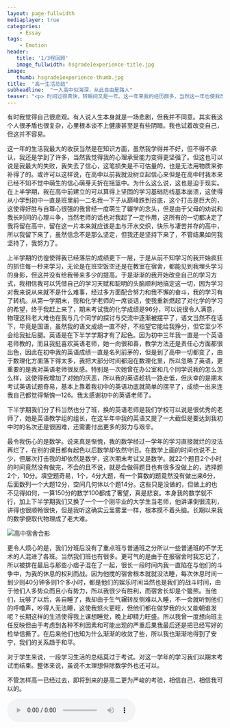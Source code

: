 ```yaml
---
layout: page-fullwidth
mediaplayer: true
categories:
    - Essay
tags:
    - Emotion
header:
   title: '1/3程回顾'
   image_fullwidth: hsgrade1experience-title.jpg
image:
   thumb: hsgrade1experience-thumb.jpg
title:  "高一生活总结"
subheadline:  "一入高中似海深，从此自由是路人"
teaser: "<p> 时间过得真快，转眼间又是一年。这一年来我的经历颇多，当然这一年也使我改变了许多，在许多方面我变得更加的成熟了。总的来说这一年的高中生活，让我明白了很多很多，也许这对我的整个人生来说都有着深远的意义，不仅有好的方面，更多的是负面的影响。­</p>"
---
```


有时我觉得自己很悲观。有人说人生本身就是一场悲剧，但我并不同意。其实我这个人很矛盾也很复杂，心里根本谈不上健康甚至是有些阴暗。我也试着改变自己，但这并不容易。­

这一年的生活我最大的收获当然是在知识方面，虽然我学得并不好，但不得不承认，我还是学到了许多，当然我觉得我的心理承受能力变得更坚强了。但这也可以说是我最大的失败，我失去了信心，这笔损失是不可估量的，也是无法用物质来弥补得了的。或许可以这样说，在高中以前我就没树立起信心来但是在高中时我本来已经不知不觉中萌生的信心萌芽夭折在摇篮中。为什么这么说，这也是迫于现实。在上半学期，我在高中前建立的可以算得上坚固的学习基础防线基本崩溃，这使得从小学到初中一直是班里前一二名我一下子从巅峰跌到谷底，这个打击是巨大的，这使得好胜与自尊心很强的我曾经一度萌生了辍学的念头，但是由于父母的劝说和我长时间的心理斗争，当然老师的话也对我起了一定作用，这所有的一切都决定了我将留在高中，留在这一片本来就应该是血与汗水交织，快乐与凄苦并存的高中，所以我留下来了，虽然信念不是那么坚定，但我还是坚持下来了，不管结果如何我坚持了，我努力了。­

上半学期的彷徨使得我已经落后的成绩更下一层，于是从前不知学习的我开始疯狂的抓住每一秒来学习，无论是在班空饭空还是在教室在宿舍，都能见到我埋头学习的身影，但这并没有给我带来多少的提高。于是渐渐的我开始改变自己的学习方式，我相信我可以凭借自己的学习天赋和聪明的头脑顺利地搞定这一切，因为学习对我来说从来就不是什么难事，经过多方面配合努力和我不懈的奋斗，我的学习有了转机。从第一学期末，我和化学老师的一席谈话，使我重新燃起了对化学的学习的希望，终于我赶上来了，期末考试我的化学成绩是96分，可以说很令人满意，物理这科老大难也在我与几个同学的探讨与交流中逐渐被摆平了，语文当然不在话下，毕竟是国语，虽然我的语文成绩一直不好，不指望它能给我挣分，但它至少不会给我扯后腿。英语是在下半学学期才有了起色。因为初中三年我一直是一个英语老师教的，而且我挺喜欢英语老师，她一向很和善，教学方法还是责任心方面都很出色，因此在初中我的英语成绩一直是名列前茅的，但是到了高中一切都变了，由于数理化方面落下得太多，我把大部分时间都泡在数理化里，所以忽略了英语，更重要的是我对英语老师很反感。特别是一次她曾在办公室和几个同学说我的怎么怎么样，这使得我增加了对她的厌恶，所以我的英语趁机一路走低，但庆幸的是期末考试英语试题奇易，基本上靠着我初中的英语功底就简单的摆平了，成绩一出来连我自己都觉得惭愧—126。我太感谢初中的英语老师了。­

下半学期我们分了科当然也分了班，换的英语老师是我们学校可以说是很优秀的老师了，她是英语教学组的组长，在这半年中我的英语又提了一大截但是要达到我初中时的名次还是很困难，还需要付出更多的努力与艰辛。

最令我伤心的是数学。说来真是惭愧，我的数学经过一学年的学习直接就烂的没法再烂了，在别的课目都有起色以后数学却依然守旧。在数学上画的时间也说不上少，但屡次打击我的却依然是数学，这次期末考试又是数学。就22个题目2个小时的时间竟然没有做完，不会的且不说，就是会做得题目也有很多没做上的，选择题2个，10分。填空题奇易，1个，4分大题，有一个算数的题竟然没有做出来6分，后面数列一个大题12分，空间几何体以个题14分。这些只是没做的，但做上的也不见得如何，一算150分的数学100都成了奢望，真是悲哀。本身我的数学就不行，加上下半学期我们又换了一个一个刚毕业的大学生当老师，他讲课倒很流利，讲得也很顺畅很快，但是我听这确实云里雾里一样，根本摸不着头脑。长期以来我的数学便取代物理成了老大难。­

![高中宿舍合影]({{site.urlimg}}hsgrade1experience-dormitory.jpg)

更令人烦心的是，我们分班后没有了重点班与普通班之分所以一些普通班的不学无术的人混进了各班。当然我们班也有很多。更可气的是由于在报宿舍时我忘记了，所以被排在最后与那些小痞子混在了一起，很长一段时间内我一直陷在与他们的斗争中，为我的休息的权利而战。因为他搅的宿舍根本就就没法睡，每次休息时间一到少则40分钟多则1个多小时，都是他们的娱乐时间当然也是我们的战斗时间，由于他们人多势众而且小有势力，所以我很少有胜利，而宿舍长却是个鳖熊。当他们，玩够了以后，各自睡了，我却由于生气辗转反侧难以入睡，不一会就听到他们的呼噜声，吵得人无法睡，这使我怒火更旺，但他们都在做梦我的火又能朝谁发呢？长期这样的生活使得我上课想睡觉，晚上却精力旺盛。所以我曾一度想向班主任反映但由于考虑到各种不利因素和可能出现的严重后果我最后还是把已经写好的检举信撕了。在后来他们也知为什么渐渐的收敛了些，所以我也渐渐地得到了安宁，我们的关系趋于和平。­

对于学生来说，一段学习生活的总结莫过于考试。对这一学年的学习我们以期末考试而结束。整体来说，虽说不太理想但除数学外也还可以。­

不管怎样高一已经过去，即将到来的是高二更为严峻的考验，­相信自己­，相信我可以的。­

<audio src='{{site.urlbgm}}barefootorphan.mp3' type="audio/mp3" autoplay loop controls></audio>